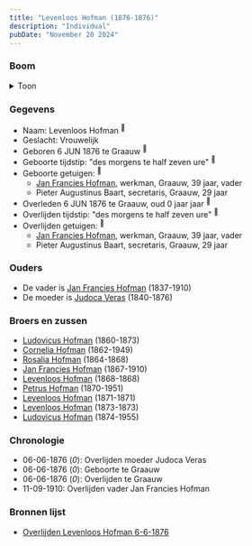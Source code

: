 ```yaml
---
title: "Levenloos Hofman (1876-1876)"
description: "Individual"
pubDate: "November 20 2024"
---
```


### Boom
<details><summary>Toon</summary>

![test](https://www.plantuml.com/plantuml/svg/dPBVQy8m4CVVyrSS-h0deRLJDodYEjfjCeQm7w-IDgU6feaawQH8__T5hJ-Oi8qz9TnzlxdFtMLiBDMsB0GnEPShgca1AStoXLQbPFTAA0rMKsbS2gKbIyuGCgupWVix5YjRGO55YjhiGyQYHcMh5PApLpD1ZO4D0O18QORwRScpNA8nOLXGBaSZ24XDo1LCTwKCsJjQ4oeXSGWPHmEFQbvGsG9guCdplA07q8w3f9T4xkdDdADWDOJ3bARLB5NM2XoEmB-1oTsBEu81F6XAo_MPrEIb43CgsIpJofXKEQIjnuVNU0h-hUyTFFMHg6Gge_21cfeJoi2X954SnC6FADVUdndwC7dVOW_w5mZXS8sCSRbmigu7IHmvNT_VqIIEnW-WBVXYQIiKGgqTKKsQWNKwZO8qsAT0utG1b-hskkHGxXa_KGgblY_0QU2ulj-xlspeNpCWOvJC_Tal)
</details>

### Gegevens
- Naam: Levenloos Hofman <sup><a href="../s00420/" style="text-decoration:none" title="Overlijden Levenloos Hofman 6-6-1876">:link:</a></sup>
- Geslacht: Vrouwelijk
- Geboren 6 JUN 1876 te Graauw <sup><a href="../s00420/" style="text-decoration:none" title="Overlijden Levenloos Hofman 6-6-1876">:link:</a></sup>
- Geboorte tijdstip: "des morgens te half zeven ure" <sup><a href="../s00420/" style="text-decoration:none" title="Overlijden Levenloos Hofman 6-6-1876">:link:</a></sup>
- Geboorte getuigen: <sup><a href="../s00420/" style="text-decoration:none" title="Overlijden Levenloos Hofman 6-6-1876">:link:</a></sup>
  - [Jan Francies Hofman](../i00035/), werkman, Graauw, 39 jaar, vader
  - Pieter Augustinus Baart, secretaris, Graauw, 29 jaar
- Overleden 6 JUN 1876 te Graauw, oud 0 jaar jaar <sup><a href="../s00420/" style="text-decoration:none" title="Overlijden Levenloos Hofman 6-6-1876">:link:</a></sup>
- Overlijden tijdstip: "des morgens te half zeven ure" <sup><a href="../s00420/" style="text-decoration:none" title="Overlijden Levenloos Hofman 6-6-1876">:link:</a></sup>
- Overlijden getuigen: <sup><a href="../s00420/" style="text-decoration:none" title="Overlijden Levenloos Hofman 6-6-1876">:link:</a></sup>
  - [Jan Francies Hofman](../i00035/), werkman, Graauw, 39 jaar, vader
  - Pieter Augustinus Baart, secretaris, Graauw, 29 jaar

### Ouders
- De vader is [Jan Francies Hofman](../i00035/) (1837-1910)
- De moeder is [Judoca Veras](../i00037/) (1840-1876)

### Broers en zussen
- [Ludovicus Hofman](../i00243/) (1860-1873)
- [Cornelia Hofman](../i00244/) (1862-1949)
- [Rosalia Hofman](../i00245/) (1864-1868)
- [Jan Francies Hofman](../i00246/) (1867-1910)
- [Levenloos Hofman](../i00247/) (1868-1868)
- [Petrus Hofman](../i00248/) (1870-1951)
- [Levenloos Hofman](../i00249/) (1871-1871)
- [Levenloos Hofman](../i00250/) (1873-1873)
- [Ludovicus Hofman](../i00251/) (1874-1955)

### Chronologie
- 06-06-1876 (<i>0</i>): Overlijden moeder Judoca Veras
- 06-06-1876 (<i>0</i>): Geboorte te Graauw
- 06-06-1876 (<i>0</i>): Overlijden te Graauw
- 11-09-1910: Overlijden vader Jan Francies Hofman

### Bronnen lijst
- [Overlijden Levenloos Hofman 6-6-1876](../s00420/)